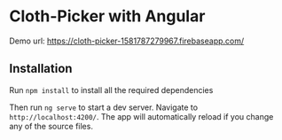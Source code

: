 # Cloth-Picker with Angular

Demo url: https://cloth-picker-1581787279967.firebaseapp.com/

## Installation

Run `npm install` to install all the required dependencies

Then run `ng serve` to start a dev server.
Navigate to `http://localhost:4200/`. The app will automatically reload if you change any of the source files.


